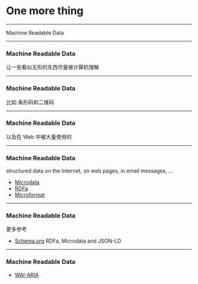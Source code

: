 # One more thing

----

Machine Readable Data

----

### Machine Readable Data

让一些看似无形的东西尽量被计算机理解

----

### Machine Readable Data

比如 条形码和二维码

----

### Machine Readable Data

以及在 Web 中被大量使用的

----

### Machine Readable Data

structured data on the Internet, on web pages, in email messages, ...

- [Microdata](https://html.spec.whatwg.org/multipage/microdata.html)
- [RDFa](http://www.w3.org/TR/rdfa-lite/)
- [Microformat](http://microformats.org/wiki/microformats2)

----

### Machine Readable Data

更多参考

- [Schema.org](https://schema.org/docs/gs.html) RDFa, Microdata and JSON-LD

----

### Machine Readable Data

- [WAI-ARIA](http://www.w3.org/TR/wai-aria/usage)

